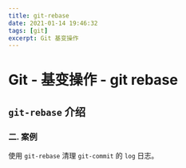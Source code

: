 ```yaml
---
title: git-rebase
date: 2021-01-14 19:46:32
tags: [git]
excerpt: Git 基变操作
---
```


# Git - 基变操作 - git rebase

## `git-rebase` 介绍

### 二. 案例

使用 `git-rebase` 清理 `git-commit` 的 `log` 日志。

 
